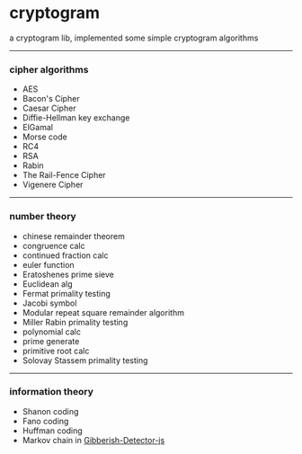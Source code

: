 # cryptogram

a cryptogram lib, implemented some simple cryptogram algorithms

---

### cipher algorithms

* AES
* Bacon's Cipher
* Caesar Cipher
* Diffie-Hellman key exchange
* ElGamal
* Morse code
* RC4
* RSA
* Rabin
* The Rail-Fence Cipher
* Vigenere Cipher

---

### number theory

* chinese remainder theorem
* congruence calc
* continued fraction calc
* euler function
* Eratoshenes prime sieve
* Euclidean alg
* Fermat primality testing
* Jacobi symbol
* Modular repeat square remainder algorithm
* Miller Rabin primality testing
* polynomial calc
* prime generate
* primitive root calc
* Solovay Stassem primality testing

---

### information theory

* Shanon coding
* Fano coding
* Huffman coding
* Markov chain in [Gibberish-Detector-js](https://github.com/LyleMi/Gibberish-Detector-js)